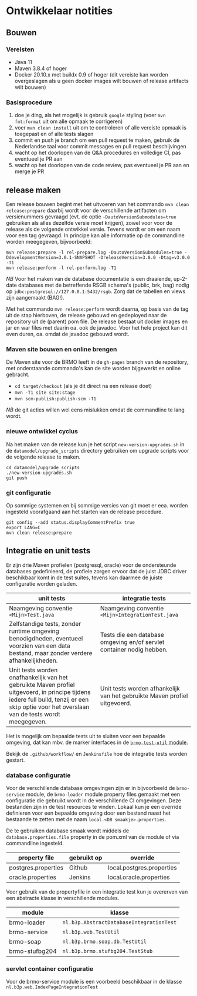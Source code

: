 # Ontwikkelaar notities

## Bouwen

### Vereisten

- Java 11
- Maven 3.8.4 of hoger
- Docker 20.10.x met buildx 0.9 of hoger (dit vereiste kan worden overgeslagen als u geen docker images wilt bouwen of release artifacts wilt bouwen)

### Basisprocedure

1. doe je ding, als het mogelijk is gebruik `google` styling (voer `mvn fmt:format` uit om alle opmaak te corrigeren)
2. voer `mvn clean install` uit om te controleren of alle vereiste opmaak is toegepast en of alle tests slagen
3. commit en push je branch om een pull request te maken, gebruik de Nederlandse taal voor commit messages en pull request beschijvingen
4. wacht op het doorlopen van de Q&A procedures en volledige CI, pas eventueel je PR aan
5. wacht op het doorlopen van de code review, pas eventueel je PR aan en merge je PR


## release maken

Een release bouwen begint met het uitvoeren van het commando `mvn clean release:prepare`
daarbij wordt voor de verschillende artifacten om versienummers gevraagd (evt. de
optie `-DautoVersionSubmodules=true` gebruiken als alles dezelfde versie moet krijgen),
zowel voor voor de release als de volgende ontwikkel versie.
Tevens wordt er om een naam voor een tag gevraagd. In principe kan alle informatie op de
commandline worden meegegeven, bijvoorbeeld:

```
mvn release:prepare -l rel-prepare.log -DautoVersionSubmodules=true -DdevelopmentVersion=3.0.1-SNAPSHOT -DreleaseVersion=3.0.0 -Dtag=v3.0.0 -T1
mvn release:perform -l rel-perform.log -T1
```
_NB_ Voor het maken van de database documentatie is een draaiende, up-2-date databases met de betreffende RSGB 
schema's (public, brk, bag) nodig op `jdbc:postgresql://127.0.0.1:5432/rsgb`. 
Zorg dat de tabellen en views zijn aangemaakt (BAG!).

Met het commando `mvn release:perform` wordt daarna, op basis van de tag uit de
stap hierboven, de release gebouwd en gedeployed naar de repository uit de (parent)
pom file. De release bestaat uit docker images en jar en war files met daarin oa. ook de javadoc.
Voor het hele project kan dit even duren, oa. omdat de javadoc gebouwd wordt.

### Maven site bouwen en online brengen

De Maven site voor de BRMO leeft in de `gh-pages` branch van de repository, met onderstaande commando's kan de site worden 
bijgewerkt en online gebracht.

- `cd target/checkout` (als je dit direct na een release doet)
- `mvn -T1 site site:stage`
- `mvn scm-publish:publish-scm -T1`

_NB_ de git acties willen wel eens mislukken omdat de commandline te lang wordt.

### nieuwe ontwikkel cyclus

Na het maken van de release kun je het script `new-version-upgrades.sh` in de `datamodel/upgrade_scripts` directory 
gebruiken om upgrade scripts voor de volgende release te maken.

```
cd datamodel/upgrade_scripts
./new-version-upgrades.sh
git push
```


### git configuratie

Op sommige systemen en bij sommige versies van git moet er eea. worden ingesteld voorafgaand aan het starten van de release procedure.

```
git config --add status.displayCommentPrefix true
export LANG=C
mvn clean release:prepare
```

## Integratie en unit tests

Er zijn drie Maven profielen (postgresql, oracle) voor de ondersteunde databases gedefinieerd,
de profiele zorgen ervoor dat de juist JDBC driver beschikbaar komt in de test suites,
tevens kan daarmee de juiste configuratie worden geladen.

| unit tests | integratie tests |
| ---------- | -----------------|
|Naamgeving conventie `<Mijn>Test.java`  |Naamgeving conventie `<Mijn>IntegrationTest.java`  |
|Zelfstandige tests, zonder runtime omgeving benodigdheden, eventueel voorzien van een data bestand, maar zonder verdere afhankelijkheden.  |Tests die een database omgeving en/of servlet container nodig hebben.  |
|Unit tests worden onafhankelijk van het gebruikte Maven profiel uitgevoerd, in principe tijdens iedere full build, tenzij er een `skip` optie voor het overslaan van de tests wordt meegegeven.  |Unit tests worden afhankelijk van het gebruikte Maven profiel uitgevoerd.  |

Het is mogelijk om bepaalde tests uit te sluiten voor een bepaalde omgeving, dat kan mbv. de marker interfaces in de [`brmo-test-util` module](/brmo/brmo-test-util/index.html).

Bekijk de `.github/workflow/` en `Jenkinsfile` hoe de integratie tests worden gestart.

### database configuratie

Voor de verschillende database omgevingen zijn er in bijvoorbeeld de `brmo-service` module,
de `brmo-loader` module property files gemaakt met een
configuratie die gebruikt wordt in de verschillende CI omgevingen. Deze bestanden zijn 
in de test resources te vinden. Lokaal kun je een override definieren voor een bepaalde
omgeving door een bestand naast het bestaande te zetten met de naam `local.<DB smaakje>.properties`.

De te gebruiken database smaak wordt middels de `database.properties.file` property in de pom.xml van de
module of via commandline ingesteld.

| property file       | gebruikt op | override                  |
| ------------------- |-------------| ------------------------- |
|postgres.properties  | Github      |local.postgres.properties  |
|oracle.properties    | Jenkins     |local.oracle.properties    |

Voor gebruik van de propertyfile in een integratie test kun je overerven van een
abstracte klasse in verschillende modules.

| module         | klasse                                  |
| -------------- | --------------------------------------- |
|brmo-loader     |`nl.b3p.AbstractDatabaseIntegrationTest` |
|brmo-service    |`nl.b3p.web.TestUtil`                    |
|brmo-soap       |`nl.b3p.brmo.soap.db.TestUtil`           |
|brmo-stufbg204  |`nl.b3p.brmo.stufbg204.TestStub`         |


### servlet container configuratie

Voor de brmo-service module is een voorbeeld beschikbaar in de klasse `nl.b3p.web.IndexPageIntegrationTest`

